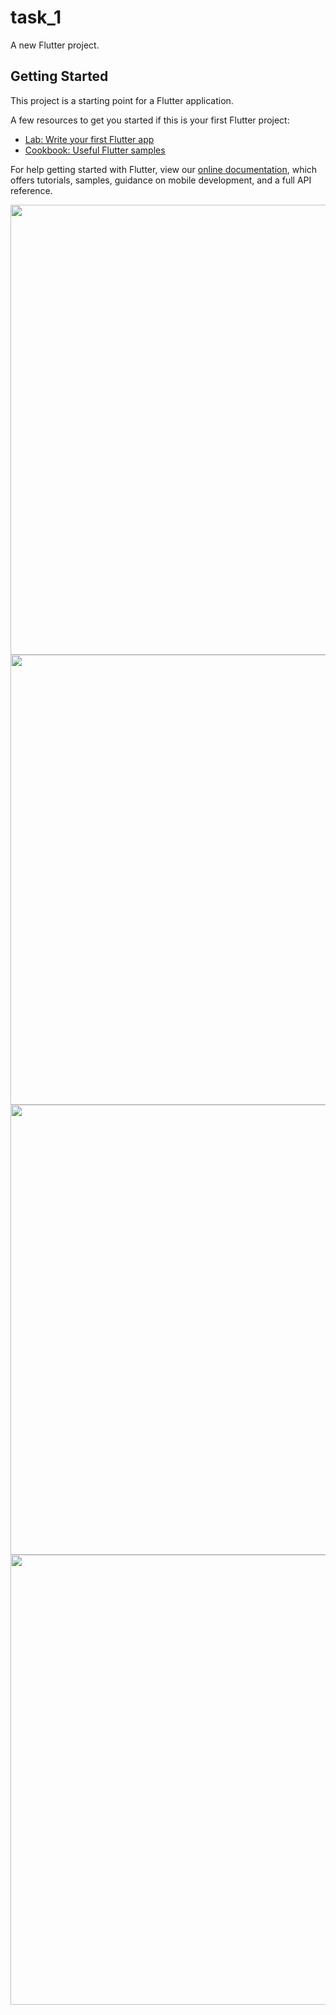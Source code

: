 # task_1

A new Flutter project.

## Getting Started

This project is a starting point for a Flutter application.

A few resources to get you started if this is your first Flutter project:

- [Lab: Write your first Flutter app](https://flutter.dev/docs/get-started/codelab)
- [Cookbook: Useful Flutter samples](https://flutter.dev/docs/cookbook)

For help getting started with Flutter, view our
[online documentation](https://flutter.dev/docs), which offers tutorials,
samples, guidance on mobile development, and a full API reference.


<img src="https://user-images.githubusercontent.com/48643382/161912006-6e03a751-ca60-4b6b-a2a7-9de629d88e30.png"  height="720">
<img src="https://user-images.githubusercontent.com/48643382/162806533-e626500d-51a0-47f7-8b47-046eaaaa9e34.png"  height="720">
<img src="https://user-images.githubusercontent.com/48643382/162806844-3e68bf4a-331c-42de-9800-02393dd86d5c.png"  height="720">
<img src="https://user-images.githubusercontent.com/48643382/162806882-bc15bcff-8e52-44b5-9a71-1b52d7d60f2a.png"  height="720">
